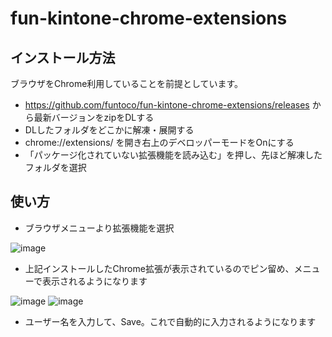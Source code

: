 # fun-kintone-chrome-extensions

## インストール方法
ブラウザをChrome利用していることを前提としています。

- https://github.com/funtoco/fun-kintone-chrome-extensions/releases から最新バージョンをzipをDLする
- DLしたフォルダをどこかに解凍・展開する
- chrome://extensions/ を開き右上のデベロッパーモードをOnにする
- 「パッケージ化されていない拡張機能を読み込む」を押し、先ほど解凍したフォルダを選択

## 使い方

- ブラウザメニューより拡張機能を選択

![image](https://github.com/funtoco/fun-kintone-chrome-extensions/assets/17454725/66098353-6521-48da-aec6-c473b4cd8026)

- 上記インストールしたChrome拡張が表示されているのでピン留め、メニューで表示されるようになります

![image](https://github.com/funtoco/fun-kintone-chrome-extensions/assets/17454725/51818376-7b94-47b4-bd4d-d6607c772573)
![image](https://github.com/funtoco/fun-kintone-chrome-extensions/assets/17454725/e65a5d1a-992e-40e6-b306-e187a1abce19)

- ユーザー名を入力して、Save。これで自動的に入力されるようになります
